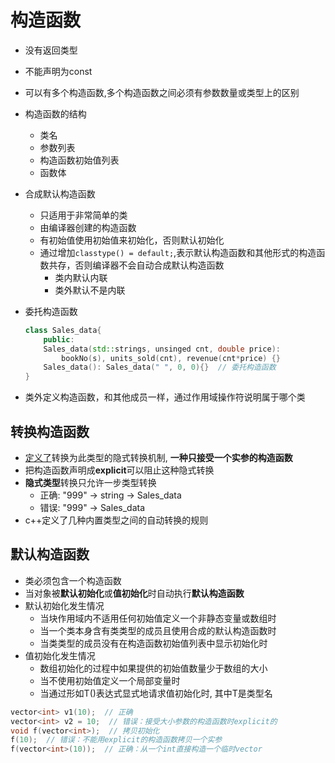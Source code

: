 # 构造函数

- 没有返回类型
- 不能声明为const
- 可以有多个构造函数,多个构造函数之间必须有参数数量或类型上的区别
- 构造函数的结构
  - 类名
  - 参数列表
  - 构造函数初始值列表
  - 函数体
- 合成默认构造函数  
  - 只适用于非常简单的类
  - 由编译器创建的构造函数
  - 有初始值使用初始值来初始化，否则默认初始化
  - 通过增加`classtype() = default;`,表示默认构造函数和其他形式的构造函数共存，否则编译器不会自动合成默认构造函数
    - 类内默认内联
    - 类外默认不是内联
- 委托构造函数

  ```c++
  class Sales_data{
      public:
      Sales_data(std::strings, unsinged cnt, double price):
          bookNo(s), units_sold(cnt), revenue(cnt*price) {}
      Sales_data(): Sales_data(" ", 0, 0){}  // 委托构造函数
  }
  ```

- 类外定义构造函数，和其他成员一样，通过作用域操作符说明属于哪个类

## 转换构造函数

  - <u>定义了</u>转换为此类型的隐式转换机制, **一种只接受一个实参的构造函数**
  - 把构造函数声明成**explicit**可以阻止这种隐式转换
  - **隐式类型**转换只允许一步类型转换
    - 正确: "999" $\longrightarrow$ string $\longrightarrow$ Sales_data
    - 错误: "999" $\longrightarrow$ Sales_data
  - c++定义了几种内置类型之间的自动转换的规则

## 默认构造函数

- 类必须包含一个构造函数
- 当对象被**默认初始化**或**值初始化**时自动执行**默认构造函数**
- 默认初始化发生情况
  - 当块作用域内不适用任何初始值定义一个非静态变量或数组时
  - 当一个类本身含有类类型的成员且使用合成的默认构造函数时
  - 当类类型的成员没有在构造函数初始值列表中显示初始化时
- 值初始化发生情况
  - 数组初始化的过程中如果提供的初始值数量少于数组的大小
  - 当不使用初始值定义一个局部变量时
  - 当通过形如T()表达式显式地请求值初始化时, 其中T是类型名


```c++
vector<int> v1(10);  // 正确
vector<int> v2 = 10;  // 错误：接受大小参数的构造函数时explicit的
void f(vector<int>);  // 拷贝初始化
f(10);  // 错误：不能用explicit的构造函数拷贝一个实参
f(vector<int>(10));  // 正确：从一个int直接构造一个临时vector
```
